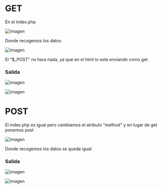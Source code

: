 # GET

En el index.php

![imagen](https://github.com/user-attachments/assets/1bb5230b-409b-4eed-b318-ebb4c54e6f95)

Donde recogemos los datos

![imagen](https://github.com/user-attachments/assets/157850cc-2f2e-45db-89d0-53ff5433474c)

El "$_POST" no hara nada, ya que en el html lo esta enviando como get

### Salida

![imagen](https://github.com/user-attachments/assets/dd23dff2-c296-4355-8b20-21094c890dbc)

![imagen](https://github.com/user-attachments/assets/757605fc-7d78-442e-8f29-dd540b34b776)


# POST

El index.php es igual pero cambiamos el atributo "method" y en lugar de get ponemos post

![imagen](https://github.com/user-attachments/assets/11ccabd5-d8eb-471a-ac93-bcab8b7cc9e1)

Donde recogemos los datos se queda igual

### Salida

![imagen](https://github.com/user-attachments/assets/bc2a6d3c-0678-4493-846e-04a76fcdc153)


![imagen](https://github.com/user-attachments/assets/f76d00c7-a92a-4d83-9d0a-3eb9f46c45b2)
